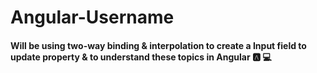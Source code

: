 # Angular-Username

#### Will be using two-way binding & interpolation to create a Input field to update property & to understand these topics in Angular 🅰️ 💻 

